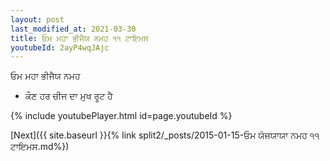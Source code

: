 ```yaml
---
layout: post
last_modified_at: 2021-03-30
title: ਓਮ ਮਹਾ ਭੀਜੈਯ ਨਮਹ ੧੧ ਟਾਇਮਸ
youtubeId: 2ayP4wqJAjc
---
```

 
 
 ਓਮ ਮਹਾ ਭੀਜੈਯ ਨਮਹ  
 
 -  ਕੌਣ ਹਰ ਚੀਜ ਦਾ ਮੁਖ ਰੂਟ ਹੈ 
 
  
 
  
 
 
 
 
 
 


{% include youtubePlayer.html id=page.youtubeId %}
 
[Next]({{ site.baseurl }}{% link  split2/_posts/2015-01-15-ਓਮ ਯੋਜਯਾਯਾ ਨਮਹ ੧੧ ਟਾਇਮਸ.md%})
 
